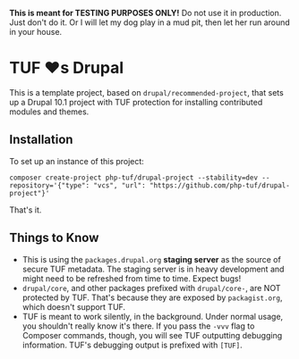 **This is meant for TESTING PURPOSES ONLY!** Do not use it in production. Just don't do it. Or I will let my dog play in a mud pit, then let her run around in your house.

# TUF ❤️s Drupal

This is a template project, based on `drupal/recommended-project`, that sets up a Drupal 10.1 project with TUF protection for installing contributed modules and themes.

## Installation

To set up an instance of this project:

```
composer create-project php-tuf/drupal-project --stability=dev --repository='{"type": "vcs", "url": "https://github.com/php-tuf/drupal-project"}'
```

That's it.

## Things to Know

* This is using the `packages.drupal.org` **staging server** as the source of secure TUF metadata. The staging server is in heavy development and might need to be refreshed from time to time. Expect bugs!
* `drupal/core`, and other packages prefixed with `drupal/core-`, are NOT protected by TUF. That's because they are exposed by `packagist.org`, which doesn't support TUF.
* TUF is meant to work silently, in the background. Under normal usage, you shouldn't really know it's there. If you pass the `-vvv` flag to Composer commands, though, you will see TUF outputting debugging information. TUF's debugging output is prefixed with `[TUF]`.
